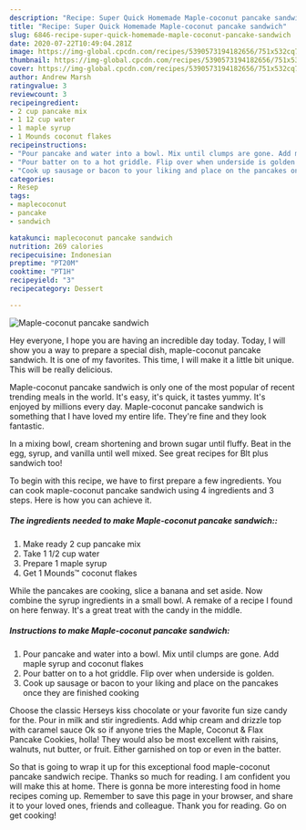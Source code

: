 ```yaml
---
description: "Recipe: Super Quick Homemade Maple-coconut pancake sandwich"
title: "Recipe: Super Quick Homemade Maple-coconut pancake sandwich"
slug: 6846-recipe-super-quick-homemade-maple-coconut-pancake-sandwich
date: 2020-07-22T10:49:04.281Z
image: https://img-global.cpcdn.com/recipes/5390573194182656/751x532cq70/maple-coconut-pancake-sandwich-recipe-main-photo.jpg
thumbnail: https://img-global.cpcdn.com/recipes/5390573194182656/751x532cq70/maple-coconut-pancake-sandwich-recipe-main-photo.jpg
cover: https://img-global.cpcdn.com/recipes/5390573194182656/751x532cq70/maple-coconut-pancake-sandwich-recipe-main-photo.jpg
author: Andrew Marsh
ratingvalue: 3
reviewcount: 3
recipeingredient:
- 2 cup pancake mix
- 1 12 cup water
- 1 maple syrup
- 1 Mounds coconut flakes
recipeinstructions:
- "Pour pancake and water into a bowl. Mix until clumps are gone. Add maple syrup and coconut flakes"
- "Pour batter on to a hot griddle. Flip over when underside is golden."
- "Cook up sausage or bacon to your liking and place on the pancakes once they are finished cooking"
categories:
- Resep
tags:
- maplecoconut
- pancake
- sandwich

katakunci: maplecoconut pancake sandwich
nutrition: 269 calories
recipecuisine: Indonesian
preptime: "PT20M"
cooktime: "PT1H"
recipeyield: "3"
recipecategory: Dessert

---
```



![Maple-coconut pancake sandwich](https://img-global.cpcdn.com/recipes/5390573194182656/751x532cq70/maple-coconut-pancake-sandwich-recipe-main-photo.jpg)

Hey everyone, I hope you are having an incredible day today. Today, I will show you a way to prepare a special dish, maple-coconut pancake sandwich. It is one of my favorites. This time, I will make it a little bit unique. This will be really delicious.

Maple-coconut pancake sandwich is only one of the most popular of recent trending meals in the world. It's easy, it's quick, it tastes yummy. It's enjoyed by millions every day. Maple-coconut pancake sandwich is something that I have loved my entire life. They're fine and they look fantastic.

In a mixing bowl, cream shortening and brown sugar until fluffy. Beat in the egg, syrup, and vanilla until well mixed. See great recipes for Blt plus sandwich too!


To begin with this recipe, we have to first prepare a few ingredients. You can cook maple-coconut pancake sandwich using 4 ingredients and 3 steps. Here is how you can achieve it.

##### The ingredients needed to make Maple-coconut pancake sandwich::

1. Make ready 2 cup pancake mix
1. Take 1 1/2 cup water
1. Prepare 1 maple syrup
1. Get 1 Mounds™ coconut flakes


While the pancakes are cooking, slice a banana and set aside. Now combine the syrup ingredients in a small bowl. A remake of a recipe I found on here fenway. It&#39;s a great treat with the candy in the middle. 

##### Instructions to make Maple-coconut pancake sandwich:

1. Pour pancake and water into a bowl. Mix until clumps are gone. Add maple syrup and coconut flakes
1. Pour batter on to a hot griddle. Flip over when underside is golden.
1. Cook up sausage or bacon to your liking and place on the pancakes once they are finished cooking


Choose the classic Herseys kiss chocolate or your favorite fun size candy for the. Pour in milk and stir ingredients. Add whip cream and drizzle top with caramel sauce Ok so if anyone tries the Maple, Coconut &amp; Flax Pancake Cookies, holla! They would also be most excellent with raisins, walnuts, nut butter, or fruit. Either garnished on top or even in the batter. 

So that is going to wrap it up for this exceptional food maple-coconut pancake sandwich recipe. Thanks so much for reading. I am confident you will make this at home. There is gonna be more interesting food in home recipes coming up. Remember to save this page in your browser, and share it to your loved ones, friends and colleague. Thank you for reading. Go on get cooking!
